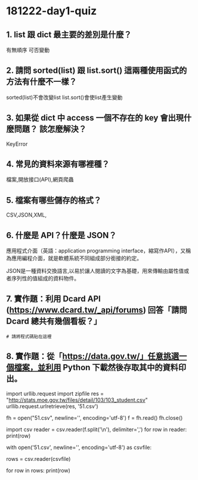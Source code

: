 # 181222-day1-quiz

## 1. list 跟 dict 最主要的差別是什麼？
有無順序
可否變動
## 2. 請問 sorted(list) 跟 list.sort() 這兩種使用函式的方法有什麼不一樣？
sorted(list)不會改變list
list.sort()會使list產生變動

## 3. 如果從 dict 中 access 一個不存在的 key 會出現什麼問題？ 該怎麼解決？
KeyError

## 4. 常見的資料來源有哪裡種？
檔案,開放接口(API),網頁爬蟲

## 5. 檔案有哪些儲存的格式？
CSV,JSON,XML,

## 6. 什麼是 API？什麼是 JSON？
應用程式介面（英語：application programming interface，縮寫作API），又稱為應用編程介面，就是軟體系統不同組成部分銜接的約定。

JSON是一種資料交換語言,以易於讓人閱讀的文字為基礎，用來傳輸由屬性值或者序列性的值組成的資料物件。

## 7. 實作題：利用 Dcard API (https://www.dcard.tw/_api/forums) 回答「請問 Dcard 總共有幾個看板？」

```
# 請將程式碼貼在這裡
```

## 8. 實作題：從「https://data.gov.tw/」任意挑選一個檔案，並利用 Python 下載然後存取其中的資料印出。

import urllib.request
import zipfile 
res = "http://stats.moe.gov.tw/files/detail/103/103_student.csv"
urllib.request.urlretrieve(res, '51.csv')


fh = open("51.csv", newline='', encoding='utf-8')
f = fh.read()
fh.close()


import csv
reader = csv.reader(f.split('\n'), delimiter=',')
for row in reader:
    print(row)
    

with open('51.csv', newline='', encoding='utf-8') as csvfile:
 
  rows = csv.reader(csvfile)

  for row in rows:
    print(row)




